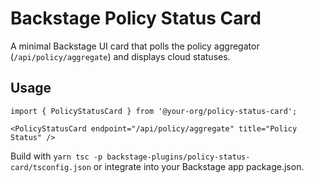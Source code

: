 # Backstage Policy Status Card

A minimal Backstage UI card that polls the policy aggregator (`/api/policy/aggregate`) and displays cloud statuses.

## Usage
```tsx
import { PolicyStatusCard } from '@your-org/policy-status-card';

<PolicyStatusCard endpoint="/api/policy/aggregate" title="Policy Status" />
```
Build with `yarn tsc -p backstage-plugins/policy-status-card/tsconfig.json` or integrate into your Backstage app package.json.
